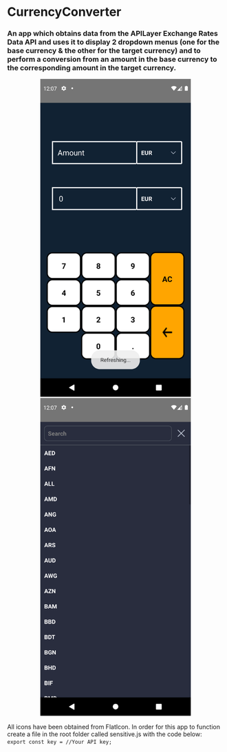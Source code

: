 # CurrencyConverter
###  An app which obtains data from the APILayer Exchange Rates Data API and uses it to display 2 dropdown menus (one for the base currency & the other for the target currency) and to perform a conversion from an amount in the base currency to the corresponding amount in the target currency.
<p align="center">
    <img src="Screenshots\Screenshot_1661508451.png" width="350" >
  <img src="Screenshots\Screenshot_1661508453.png" width="350" >
</p>

All icons have been obtained from FlatIcon.
In order for this app to function create a file in the root folder called sensitive.js with the code below: <br/>
`
export const key = //Your API key; 
`
